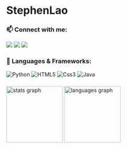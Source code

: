 
<h1>StephenLao</h1>

### 📫 Connect with me:

  [![](https://img.shields.io/badge/-@Stephenlao24-%23181717?style=for-the-badge&logo=github)](https://github.com/Stephenlao)
  [![](https://img.shields.io/badge/-@Stephenlao-%231DA1F2?style=for-the-badge&logo=facebook&logoColor=ffffff)](https://www.facebook.com/kobebryant.6011/)
  [![](https://img.shields.io/badge/-@Stephenl24-%23E1306C?style=for-the-badge&logo=instagram&logoColor=ffffff)](https://www.instagram.com/stephenl_24/)



### 🔨 Languages & Frameworks:

![Python](https://img.shields.io/badge/-Python-14354C.svg?style=for-the-badge&logo=Python&logoColor=ffffff)
![HTML5](https://img.shields.io/badge/-HTML-E34F26?style=for-the-badge&logo=HTML5&logoColor=ffffff)
![Css3](https://img.shields.io/badge/-CSS-%23E1306C?style=for-the-badge&logo=CSS3&logoColor=ffffff)
![Java](https://img.shields.io/badge/-Java-E34A86?style=for-the-badge&logo=java&logoColor=ffffff)



###

<div>
  <img src="https://github-readme-stats.vercel.app/api?username=Stephenlao&hide_title=false&hide_rank=false&show_icons=true&include_all_commits=true&count_private=true&disable_animations=false&theme=dracula&locale=en&hide_border=false" height="150" alt="stats graph"  />
  <img src="https://github-readme-stats.vercel.app/api/top-langs?username=Stephenlao&locale=en&hide_title=false&layout=compact&card_width=320&langs_count=5&theme=dracula&hide_border=false" height="150" alt="languages graph"  />
</div>

